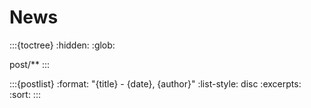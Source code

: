 # News

:::{toctree}
:hidden:
:glob:

post/**
:::


:::{postlist}
:format: "{title} - {date}, {author}"
:list-style: disc
:excerpts:
:sort:
:::

